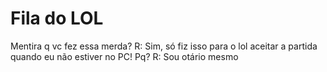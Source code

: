 <h1>Fila do LOL</h1>
Mentira q vc fez essa merda?
R: Sim, só fiz isso para o lol aceitar a partida quando eu não estiver no PC!
Pq?
R: Sou otário mesmo
